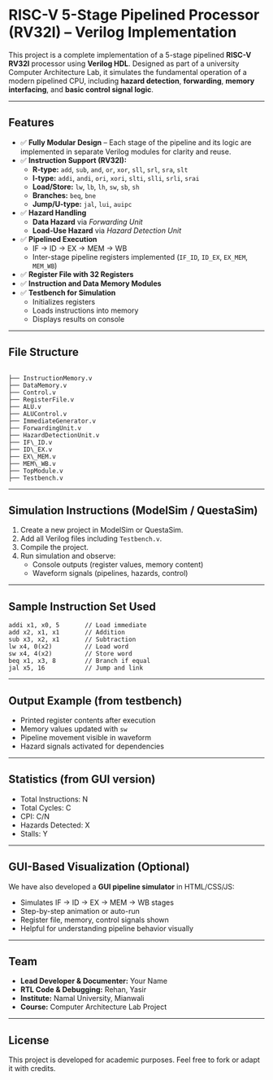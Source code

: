 
# RISC-V 5-Stage Pipelined Processor (RV32I) – Verilog Implementation

This project is a complete implementation of a 5-stage pipelined **RISC-V RV32I** processor using **Verilog HDL**. Designed as part of a university Computer Architecture Lab, it simulates the fundamental operation of a modern pipelined CPU, including **hazard detection**, **forwarding**, **memory interfacing**, and **basic control signal logic**.

---

## Features

- ✅ **Fully Modular Design** – Each stage of the pipeline and its logic are implemented in separate Verilog modules for clarity and reuse.
- ✅ **Instruction Support (RV32I):**
  - **R-type:** `add`, `sub`, `and`, `or`, `xor`, `sll`, `srl`, `sra`, `slt`
  - **I-type:** `addi`, `andi`, `ori`, `xori`, `slti`, `slli`, `srli`, `srai`
  - **Load/Store:** `lw`, `lb`, `lh`, `sw`, `sb`, `sh`
  - **Branches:** `beq`, `bne`
  - **Jump/U-type:** `jal`, `lui`, `auipc`
- ✅ **Hazard Handling**
  - **Data Hazard** via *Forwarding Unit*
  - **Load-Use Hazard** via *Hazard Detection Unit*
- ✅ **Pipelined Execution**
  - IF → ID → EX → MEM → WB
  - Inter-stage pipeline registers implemented (`IF_ID`, `ID_EX`, `EX_MEM`, `MEM_WB`)
- ✅ **Register File with 32 Registers**
- ✅ **Instruction and Data Memory Modules**
- ✅ **Testbench for Simulation**
  - Initializes registers
  - Loads instructions into memory
  - Displays results on console

---

## File Structure

```

├── InstructionMemory.v
├── DataMemory.v
├── Control.v
├── RegisterFile.v
├── ALU.v
├── ALUControl.v
├── ImmediateGenerator.v
├── ForwardingUnit.v
├── HazardDetectionUnit.v
├── IF\_ID.v
├── ID\_EX.v
├── EX\_MEM.v
├── MEM\_WB.v
├── TopModule.v
├── Testbench.v

````

---

## Simulation Instructions (ModelSim / QuestaSim)

1. Create a new project in ModelSim or QuestaSim.
2. Add all Verilog files including `Testbench.v`.
3. Compile the project.
4. Run simulation and observe:
   - Console outputs (register values, memory content)
   - Waveform signals (pipelines, hazards, control)

---

## Sample Instruction Set Used

```assembly
addi x1, x0, 5       // Load immediate
add x2, x1, x1       // Addition
sub x3, x2, x1       // Subtraction
lw x4, 0(x2)         // Load word
sw x4, 4(x2)         // Store word
beq x1, x3, 8        // Branch if equal
jal x5, 16           // Jump and link
````

---

## Output Example (from testbench)

* Printed register contents after execution
* Memory values updated with `sw`
* Pipeline movement visible in waveform
* Hazard signals activated for dependencies

---

## Statistics (from GUI version)

* Total Instructions: N
* Total Cycles: C
* CPI: C/N
* Hazards Detected: X
* Stalls: Y

---

## GUI-Based Visualization (Optional)

We have also developed a **GUI pipeline simulator** in HTML/CSS/JS:

* Simulates IF → ID → EX → MEM → WB stages
* Step-by-step animation or auto-run
* Register file, memory, control signals shown
* Helpful for understanding pipeline behavior visually

---

## Team

* **Lead Developer & Documenter:** Your Name
* **RTL Code & Debugging:** Rehan, Yasir
* **Institute:** Namal University, Mianwali
* **Course:** Computer Architecture Lab Project

---

## License

This project is developed for academic purposes. Feel free to fork or adapt it with credits.

